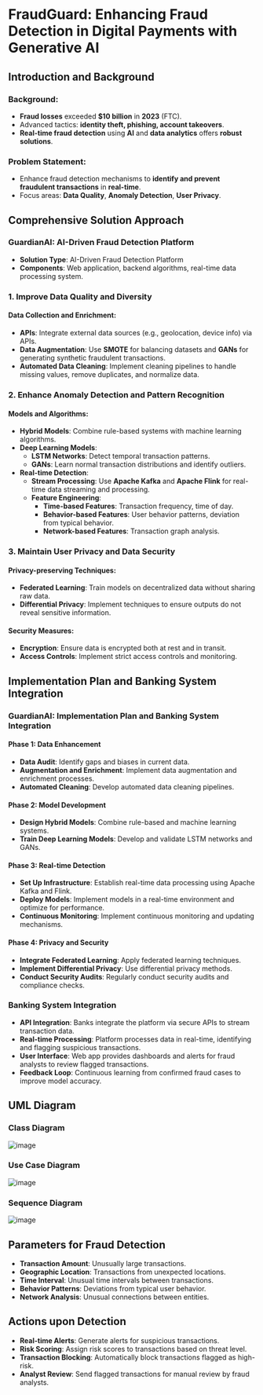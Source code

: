 # FraudGuard: Enhancing Fraud Detection in Digital Payments with Generative AI

## Introduction and Background

### Background:
- **Fraud losses** exceeded **$10 billion** in **2023** (FTC).
- Advanced tactics: **identity theft, phishing, account takeovers**.
- **Real-time fraud detection** using **AI** and **data analytics** offers **robust solutions**.

### Problem Statement:
- Enhance fraud detection mechanisms to **identify and prevent fraudulent transactions** in **real-time**.
- Focus areas: **Data Quality**, **Anomaly Detection**, **User Privacy**.

## Comprehensive Solution Approach

### GuardianAI: AI-Driven Fraud Detection Platform
- **Solution Type**: AI-Driven Fraud Detection Platform
- **Components**: Web application, backend algorithms, real-time data processing system.

### 1. Improve Data Quality and Diversity
#### Data Collection and Enrichment:
- **APIs**: Integrate external data sources (e.g., geolocation, device info) via APIs.
- **Data Augmentation**: Use **SMOTE** for balancing datasets and **GANs** for generating synthetic fraudulent transactions.
- **Automated Data Cleaning**: Implement cleaning pipelines to handle missing values, remove duplicates, and normalize data.

### 2. Enhance Anomaly Detection and Pattern Recognition
#### Models and Algorithms:
- **Hybrid Models**: Combine rule-based systems with machine learning algorithms.
- **Deep Learning Models**:
  - **LSTM Networks**: Detect temporal transaction patterns.
  - **GANs**: Learn normal transaction distributions and identify outliers.
- **Real-time Detection**:
  - **Stream Processing**: Use **Apache Kafka** and **Apache Flink** for real-time data streaming and processing.
  - **Feature Engineering**:
    - **Time-based Features**: Transaction frequency, time of day.
    - **Behavior-based Features**: User behavior patterns, deviation from typical behavior.
    - **Network-based Features**: Transaction graph analysis.

### 3. Maintain User Privacy and Data Security
#### Privacy-preserving Techniques:
- **Federated Learning**: Train models on decentralized data without sharing raw data.
- **Differential Privacy**: Implement techniques to ensure outputs do not reveal sensitive information.
#### Security Measures:
- **Encryption**: Ensure data is encrypted both at rest and in transit.
- **Access Controls**: Implement strict access controls and monitoring.

## Implementation Plan and Banking System Integration

### GuardianAI: Implementation Plan and Banking System Integration

#### Phase 1: Data Enhancement
- **Data Audit**: Identify gaps and biases in current data.
- **Augmentation and Enrichment**: Implement data augmentation and enrichment processes.
- **Automated Cleaning**: Develop automated data cleaning pipelines.

#### Phase 2: Model Development
- **Design Hybrid Models**: Combine rule-based and machine learning systems.
- **Train Deep Learning Models**: Develop and validate LSTM networks and GANs.

#### Phase 3: Real-time Detection
- **Set Up Infrastructure**: Establish real-time data processing using Apache Kafka and Flink.
- **Deploy Models**: Implement models in a real-time environment and optimize for performance.
- **Continuous Monitoring**: Implement continuous monitoring and updating mechanisms.

#### Phase 4: Privacy and Security
- **Integrate Federated Learning**: Apply federated learning techniques.
- **Implement Differential Privacy**: Use differential privacy methods.
- **Conduct Security Audits**: Regularly conduct security audits and compliance checks.

### Banking System Integration
- **API Integration**: Banks integrate the platform via secure APIs to stream transaction data.
- **Real-time Processing**: Platform processes data in real-time, identifying and flagging suspicious transactions.
- **User Interface**: Web app provides dashboards and alerts for fraud analysts to review flagged transactions.
- **Feedback Loop**: Continuous learning from confirmed fraud cases to improve model accuracy.

## UML Diagram

### Class Diagram
![image](https://github.com/ThunderSmoker/SVIP-Hackathon/assets/103036441/fdfcd78c-d480-4e96-9d4a-0bfe85f551e8)

### Use Case Diagram
![image](https://github.com/ThunderSmoker/SVIP-Hackathon/assets/103036441/39e4a8e1-f046-4f22-9e39-538db3bf0b91)

### Sequence Diagram
![image](https://github.com/ThunderSmoker/SVIP-Hackathon/assets/103036441/0067d70f-14eb-4ed6-b817-388f6cfa27e8)


## Parameters for Fraud Detection

- **Transaction Amount**: Unusually large transactions.
- **Geographic Location**: Transactions from unexpected locations.
- **Time Interval**: Unusual time intervals between transactions.
- **Behavior Patterns**: Deviations from typical user behavior.
- **Network Analysis**: Unusual connections between entities.

## Actions upon Detection

- **Real-time Alerts**: Generate alerts for suspicious transactions.
- **Risk Scoring**: Assign risk scores to transactions based on threat level.
- **Transaction Blocking**: Automatically block transactions flagged as high-risk.
- **Analyst Review**: Send flagged transactions for manual review by fraud analysts.
